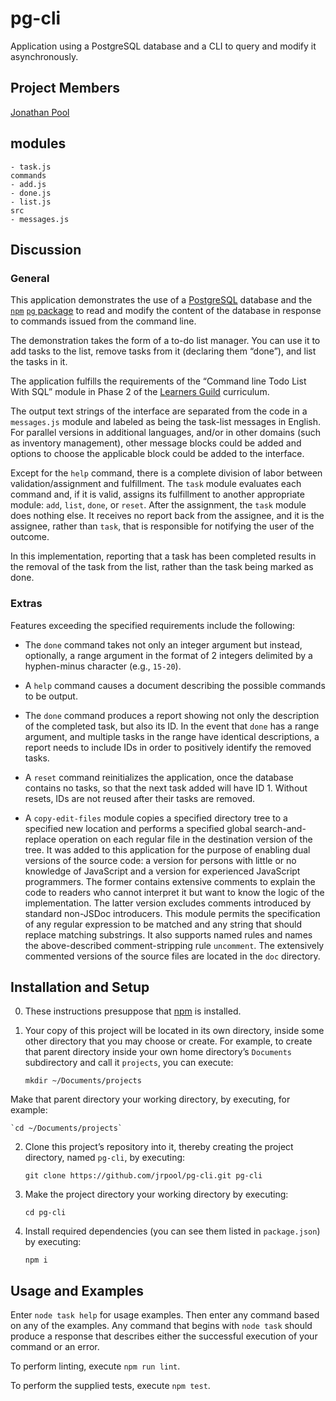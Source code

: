# pg-cli

Application using a PostgreSQL database and a CLI to query and modify it asynchronously.

## Project Members

[Jonathan Pool](https://github.com/jrpool)

## modules

```
- task.js
commands
- add.js
- done.js
- list.js
src
- messages.js
```

## Discussion

### General

This application demonstrates the use of a [PostgreSQL][pg] database and the [`npm`][npm] [`pg` package][npmpg] to read and modify the content of the database in response to commands issued from the command line.

The demonstration takes the form of a to-do list manager. You can use it to add tasks to the list, remove tasks from it (declaring them “done”), and list the tasks in it.

The application fulfills the requirements of the “Command line Todo List With SQL” module in Phase 2 of the [Learners Guild][lg] curriculum.

The output text strings of the interface are separated from the code in a `messages.js` module and labeled as being the task-list messages in English. For parallel versions in additional languages, and/or in other domains (such as inventory management), other message blocks could be added and options to choose the applicable block could be added to the interface.

Except for the `help` command, there is a complete division of labor between validation/assignment and fulfillment. The `task` module evaluates each command and, if it is valid, assigns its fulfillment to another appropriate module: `add`, `list`, `done`, or `reset`. After the assignment, the `task` module does nothing else. It receives no report back from the assignee, and it is the assignee, rather than `task`, that is responsible for notifying the user of the outcome.

In this implementation, reporting that a task has been completed results in the removal of the task from the list, rather than the task being marked as done.

### Extras

Features exceeding the specified requirements include the following:

- The `done` command takes not only an integer argument but instead, optionally, a range argument in the format of 2 integers delimited by a hyphen-minus character (e.g., `15-20`).

- A `help` command causes a document describing the possible commands to be output.

- The `done` command produces a report showing not only the description of the completed task, but also its ID. In the event that `done` has a range argument, and multiple tasks in the range have identical descriptions, a report needs to include IDs in order to positively identify the removed tasks.

- A `reset` command reinitializes the application, once the database contains no tasks, so that the next task added will have ID 1. Without resets, IDs are not reused after their tasks are removed.

- A `copy-edit-files` module copies a specified directory tree to a specified new location and performs a specified global search-and-replace operation on each regular file in the destination version of the tree. It was added to this application for the purpose of enabling dual versions of the source code: a version for persons with little or no knowledge of JavaScript and a version for experienced JavaScript programmers. The former contains extensive comments to explain the code to readers who cannot interpret it but want to know the logic of the implementation. The latter version excludes comments introduced by standard non-JSDoc introducers. This module permits the specification of any regular expression to be matched and any string that should replace matching substrings. It also supports named rules and names the above-described comment-stripping rule `uncomment`. The extensively commented versions of the source files are located in the `doc` directory.

## Installation and Setup

0. These instructions presuppose that [npm][npm] is installed.

1. Your copy of this project will be located in its own directory, inside some other directory that you may choose or create. For example, to create that parent directory inside your own home directory’s `Documents` subdirectory and call it `projects`, you can execute:

    `mkdir ~/Documents/projects`

Make that parent directory your working directory, by executing, for example:

    `cd ~/Documents/projects`

2. Clone this project’s repository into it, thereby creating the project directory, named `pg-cli`, by executing:

    `git clone https://github.com/jrpool/pg-cli.git pg-cli`

2. Make the project directory your working directory by executing:

    `cd pg-cli`

3. Install required dependencies (you can see them listed in `package.json`) by executing:

    `npm i`

## Usage and Examples

Enter `node task help` for usage examples. Then enter any command based on any of the examples. Any command that begins with `node task` should produce a response that describes either the successful execution of your command or an error.

To perform linting, execute `npm run lint`.

To perform the supplied tests, execute `npm test`.

[lg]: https://www.learnersguild.org
[npm]: https://www.npmjs.com/
[npmpg]: https://www.npmjs.com/package/pg
[pg]: https://www.postgresql.org/
